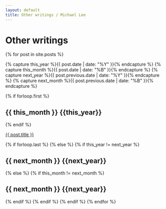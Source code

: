 ```yaml
---
layout: default
title: Other writings / Michael Lee
---
```


# Other writings

{% for post in site.posts  %}
  
  {% capture this_year %}{{ post.date | date: "%Y" }}{% endcapture %}
  {% capture this_month %}{{ post.date | date: "%B" }}{% endcapture %}
  {% capture next_year %}{{ post.previous.date | date: "%Y" }}{% endcapture %}
  {% capture next_month %}{{ post.previous.date | date: "%B" }}{% endcapture %}

  {% if forloop.first %}
  <h2>{{ this_month }} {{this_year}}</h2>
  {% endif %}

  <a href="{{ post.url }}">{{ post.title }}</a>

  {% if forloop.last %}
    {% else %}
      {% if this_year != next_year %}
  <h2>{{ next_month }} {{next_year}}</h2>
    {% else %}    
      {% if this_month != next_month %}
  <h2>{{ next_month }} {{next_year}}</h2>
      {% endif %}
    {% endif %}
  {% endif %}
{% endfor %}
